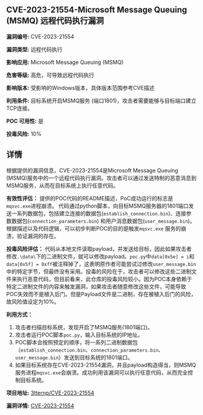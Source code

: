 ## CVE-2023-21554-Microsoft Message Queuing (MSMQ) 远程代码执行漏洞

**漏洞编号:** CVE-2023-21554

**漏洞类型:** 远程代码执行

**影响应用:** Microsoft Message Queuing (MSMQ)

**危害等级:** 高危，可导致远程代码执行

**影响版本:** 受影响的Windows版本，具体版本范围参考CVE描述

**利用条件:** 目标系统开启MSMQ服务 (端口1801)，攻击者需要能够与目标端口建立TCP连接。

**POC 可用性:** 是

**投毒风险:** 10%

## 详情

根据提供的漏洞信息，CVE-2023-21554是Microsoft Message Queuing (MSMQ)服务中的一个远程代码执行漏洞。攻击者可以通过发送特制的恶意消息到MSMQ服务，从而在目标系统上执行任意代码。

**有效性评估：**
提供的POC代码的README描述，PoC成功运行的标志是`mqsvc.exe`进程崩溃。 代码通过python脚本，向目标MSMQ服务器的1801端口发送一系列数据包，包括建立连接的数据包(`establish_connection.bin`)、连接参数数据包(`connection_parameters.bin`) 和用户消息数据包(`user_message.bin`)。 根据描述以及代码逻辑，可以初步判断POC的目的是触发`mqsvc.exe` 服务的崩溃，验证漏洞的存在。

**投毒风险评估：**
代码从本地文件读取payload，并发送给目标，因此如果攻击者修改`.\data\`下的二进制文件，就可以修改payload。`poc.py`中`data[0x5e] = i`和`data[0x5f] = 0xff`被注释掉了，这表明原作者可能尝试过修改`user_message.bin`中的特定字节，但最终没有采用。投毒的风险在于，攻击者可以修改这些二进制文件来执行恶意代码，但目前看来，此仓库的投毒风险较小。因为POC本身依赖于特定二进制文件的内容来触发漏洞，如果攻击者随意修改这些文件，可能导致POC失效而不是植入后门。但是Payload文件是二进制，存在被植入后门的风险，故风险值设定为10%。

**利用方式：**
1.  攻击者扫描目标系统，发现开启了MSMQ服务(1801端口)。
2.  攻击者运行POC脚本`poc.py`，输入目标系统的IP地址。
3.  POC脚本会按照预定的顺序，将一系列二进制数据包（`establish_connection.bin`、`connection_parameters.bin`、`user_message.bin`）发送到目标系统的1801端口。
4.  如果目标系统存在CVE-2023-21554漏洞，并且payload构造得当，则MSMQ服务进程`mqsvc.exe`会崩溃。成功利用该漏洞可以执行任意代码，从而完全控制目标系统。

**项目地址:** [3tternp/CVE-2023-21554](https://github.com/3tternp/CVE-2023-21554)

**漏洞详情:** [CVE-2023-21554](https://nvd.nist.gov/vuln/detail/CVE-2023-21554)